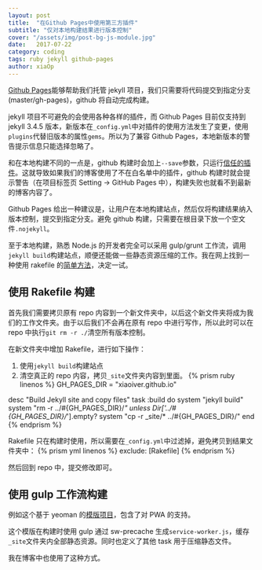 ```yaml
---
layout: post
title:  "在Github Pages中使用第三方插件"
subtitle: "仅对本地构建结果进行版本控制"
cover: "/assets/img/post-bg-js-module.jpg"
date:   2017-07-22
category: coding
tags: ruby jekyll github-pages
author: xiaOp
---
```


[Github Pages](https://pages.github.com/)能够帮助我们托管 jekyll 项目，我们只需要将代码提交到指定分支(master/gh-pages)，github 将自动完成构建。

jekyll 项目不可避免的会使用各种各样的插件，而 Github Pages 目前仅支持到 jekyll 3.4.5 版本，新版本在`_config.yml`中对插件的使用方法发生了变更，使用`plugins`代替旧版本的属性`gems`。所以为了兼容 Github Pages，本地新版本的警告提示信息只能选择忽略了。

和在本地构建不同的一点是，github 构建时会加上`--save`参数，只运行[信任的插件](https://pages.github.com/versions/)。这就导致如果我们的博客使用了不在白名单中的插件，github 构建时就会提示警告（在项目标签页 Setting -> GitHub Pages 中），构建失败也就看不到最新的博客内容了。

Github Pages 给出一种建议是，让用户在本地构建站点，然后仅将构建结果纳入版本控制，提交到指定分支。避免 github 构建，只需要在根目录下放一个空文件`.nojekyll`。

至于本地构建，熟悉 Node.js 的开发者完全可以采用 gulp/grunt 工作流，调用`jekyll build`构建站点，顺便还能做一些静态资源压缩的工作。我在网上找到一种使用 rakefile 的[简单方法](https://www.sitepoint.com/jekyll-plugins-github/)，决定一试。

## 使用 Rakefile 构建

首先我们需要拷贝原有 repo 内容到一个新文件夹中，以后这个新文件夹将成为我们的工作文件夹。由于以后我们不会再在原有 repo 中进行写作，所以此时可以在 repo 中执行`git rm -r ./`清空所有版本控制。

在新文件夹中增加 Rakefile，进行如下操作：
1. 使用`jekyll build`构建站点
2. 清空真正的 repo 内容，拷贝`_site`文件夹内容到里面。
{% prism ruby linenos %}
GH_PAGES_DIR = "xiaoiver.github.io"

desc "Build Jekyll site and copy files"
task :build do
  system "jekyll build"
  system "rm -r ../#{GH_PAGES_DIR}/*" unless Dir['../#{GH_PAGES_DIR}/*'].empty?
  system "cp -r _site/* ../#{GH_PAGES_DIR}/"
end
{% endprism %}

Rakefile 只在构建时使用，所以需要在`_config.yml`中过滤掉，避免拷贝到结果文件夹中：
{% prism yml linenos %}
exclude: [Rakefile]
{% endprism %}

然后回到 repo 中，提交修改即可。

## 使用 gulp 工作流构建

例如这个基于 yeoman 的[模版项目](https://github.com/nirgn975/generator-jekyll-starter-kit)，包含了对 PWA 的支持。

这个模版在构建时使用 gulp 通过 sw-precache 生成`service-worker.js`，缓存`_site`文件夹内全部静态资源。同时也定义了其他 task 用于压缩静态文件。

我在博客中也使用了这种方式。
